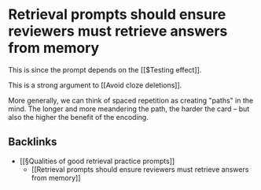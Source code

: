 # Retrieval prompts should ensure reviewers must retrieve answers from memory
This is since the prompt depends on the [[$Testing effect]].

This is a strong argument to [[Avoid cloze deletions]].

More generally, we can think of spaced repetition as creating "paths" in the mind. The longer and more meandering the path, the harder the card – but also the higher the benefit of the encoding.

## Backlinks
* [[§Qualities of good retrieval practice prompts]]
	* [[Retrieval prompts should ensure reviewers must retrieve answers from memory]]

<!-- #Life -->

<!-- {BearID:209BF4E3-97CF-4A23-85D5-1D9D1AEABF27-15756-0000130451017F18} -->
